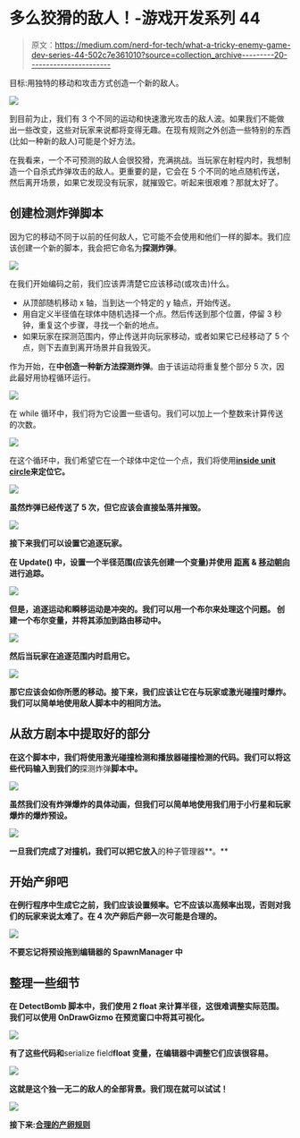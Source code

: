 # 多么狡猾的敌人！-游戏开发系列 44

> 原文：<https://medium.com/nerd-for-tech/what-a-tricky-enemy-game-dev-series-44-502c7e361010?source=collection_archive---------20----------------------->

目标:用独特的移动和攻击方式创造一个新的敌人。

![](img/3154d1cac57a9079c9828090a67573e2.png)

到目前为止，我们有 3 个不同的运动和快速激光攻击的敌人波。如果我们不能做出一些改变，这些对玩家来说都将变得无趣。在现有规则之外创造一些特别的东西(比如一种新的敌人)可能是个好方法。

在我看来，一个不可预测的敌人会很狡猾，充满挑战。当玩家在射程内时，我想制造一个自杀式炸弹攻击的敌人。更重要的是，它会在 5 个不同的地点随机传送，然后离开场景，如果它发现没有玩家，就摧毁它。听起来很艰难？那就太好了。

## 创建检测炸弹脚本

因为它的移动不同于以前的任何敌人，它可能不会使用和他们一样的脚本。我们应该创建一个新的脚本，我会把它命名为**探测炸弹**。

![](img/95085c3421f080d8d68e665dfdd9d419.png)

在我们开始编码之前，我们应该弄清楚它应该移动(或攻击)什么。

*   从顶部随机移动 x 轴，当到达一个特定的 y 轴点，开始传送。
*   用自定义半径值在球体中随机选择一个点。然后传送到那个位置，停留 3 秒钟，重复这个步骤，寻找一个新的地点。
*   如果玩家在探测范围内，停止传送并向玩家移动，或者如果它已经移动了 5 个点，则下去直到离开场景并自我毁灭。

作为开始，在**中创造一种新方法探测炸弹**。由于该运动将重复整个部分 5 次，因此最好用协程循环运行。

![](img/293d1f42e9da9adf7c4d03f4f6c25217.png)

在 while 循环中，我们将为它设置一些语句。我们可以加上一个整数来计算传送的次数。

![](img/25a7509b53fad7dc168b968a16fbbe54.png)

在这个循环中，我们希望它在一个球体中定位一个点，我们将使用[**inside unit circle**](https://docs.unity3d.com/ScriptReference/Random-insideUnitCircle.html)**来定位它。**

**![](img/a71f0e03ac8c4977a5510c305d5ec9c8.png)**

**虽然炸弹已经传送了 5 次，但它应该会直接坠落并摧毁。**

**![](img/112c6e6c9993bc92b07a0923e0e3a726.png)**

**接下来我们可以设置它追逐玩家。**

**在 **Update()** 中，设置一个半径范围(应该先创建一个变量)并使用 [**距离**](https://docs.unity3d.com/ScriptReference/Vector3.Distance.html) & [**移动朝向**](https://docs.unity3d.com/ScriptReference/Vector3.MoveTowards.html) 进行追踪。**

**![](img/962a6e1d69922292b6f3398426ade612.png)**

**但是，追逐运动和瞬移运动是冲突的。我们可以用一个布尔来处理这个问题。
创建一个布尔变量，并将其添加到路由移动中。**

**![](img/7df1d4598ce2538d435698223135ecef.png)**

**然后当玩家在追逐范围内时启用它。**

**![](img/0ca11bc4346a000ad8af0489bfd9dcab.png)**

**那它应该会如你所愿的移动。接下来，我们应该让它在与玩家或激光碰撞时爆炸。我们可以简单地使用敌人脚本中的相同方法。**

## **从敌方剧本中提取好的部分**

**在这个脚本中，我们将使用激光碰撞检测和播放器碰撞检测的代码。我们可以将这些代码输入到我们的**探测炸弹**脚本中。**

**![](img/02106418895d0a9d6a65f31e662053cb.png)**

**虽然我们没有炸弹爆炸的具体动画，但我们可以简单地使用我们用于小行星和玩家爆炸的爆炸预设。**

**![](img/27e1beb7b2008d5cb7fb92005b4c28d6.png)**

**一旦我们完成了对撞机，我们可以把它放入**的种子管理器**。**

## **开始产卵吧**

**在例行程序中生成它之前，我们应该设置频率。它不应该以高频率出现，否则对我们的玩家来说太难了。在 4 次产卵后产卵一次可能是合理的。**

**![](img/8962e9a0418c5fb1d745498c44d92084.png)**

**不要忘记将预设拖到编辑器的 SpawnManager 中**

## **整理一些细节**

**在 **DetectBomb** 脚本中，我们使用 2 float 来计算半径，这很难调整实际范围。我们可以使用 **OnDrawGizmo** 在预览窗口中将其可视化。**

**![](img/5274ee0a2f9fa05148e6bfb1c2812408.png)**

**有了这些代码和**serialize field**float 变量，在编辑器中调整它们应该很容易。**

**![](img/6b96547a7c39c3cd8057060644321bae.png)**

**这就是这个独一无二的敌人的全部背景。我们现在就可以试试！**

**![](img/28f28db53c38a506acdbe22a7e96f8e4.png)**

**接下来:[合理的产卵规则](https://sj-jason-liu.medium.com/reasonable-spawning-rule-game-dev-series-45-c409db60fd9b)**